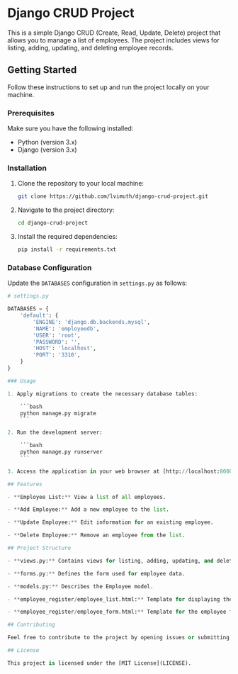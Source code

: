 # Django CRUD Project

This is a simple Django CRUD (Create, Read, Update, Delete) project that allows you to manage a list of employees. The project includes views for listing, adding, updating, and deleting employee records.

## Getting Started

Follow these instructions to set up and run the project locally on your machine.

### Prerequisites

Make sure you have the following installed:

- Python (version 3.x)
- Django (version 3.x)

### Installation

1. Clone the repository to your local machine:

    ```bash
    git clone https://github.com/lvimuth/django-crud-project.git
    ```

2. Navigate to the project directory:

    ```bash
    cd django-crud-project
    ```

3. Install the required dependencies:

    ```bash
    pip install -r requirements.txt
    ```
### Database Configuration

Update the `DATABASES` configuration in `settings.py` as follows:

```python
# settings.py

DATABASES = {
    'default': {
        'ENGINE': 'django.db.backends.mysql',
        'NAME': 'employeedb',
        'USER': 'root',
        'PASSWORD': '',
        'HOST': 'localhost',
        'PORT': '3310',
    }
}

### Usage

1. Apply migrations to create the necessary database tables:

    ```bash
    python manage.py migrate
    ```

2. Run the development server:

    ```bash
    python manage.py runserver
    ```

3. Access the application in your web browser at [http://localhost:8000/employee/list/](http://localhost:8000/employee/list/).

## Features

- **Employee List:** View a list of all employees.

- **Add Employee:** Add a new employee to the list.

- **Update Employee:** Edit information for an existing employee.

- **Delete Employee:** Remove an employee from the list.

## Project Structure

- **views.py:** Contains views for listing, adding, updating, and deleting employees.

- **forms.py:** Defines the form used for employee data.

- **models.py:** Describes the Employee model.

- **employee_register/employee_list.html:** Template for displaying the list of employees.

- **employee_register/employee_form.html:** Template for the employee form.

## Contributing

Feel free to contribute to the project by opening issues or submitting pull requests.

## License

This project is licensed under the [MIT License](LICENSE).
